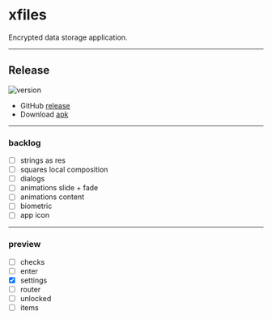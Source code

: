 # xfiles
Encrypted data storage application.

---

## Release

![version](https://img.shields.io/static/v1?label=version&message=0.6.0-28&labelColor=212121&color=2962ff&style=flat)

- GitHub [release](https://github.com/kepocnhh/xfiles/releases/tag/0.6.0-28)
- Download [apk](https://github.com/kepocnhh/xfiles/releases/download/0.6.0-28/xfiles-0.6.0-28.apk)

---

### backlog
- [ ] strings as res
- [ ] squares local composition
- [ ] dialogs
- [ ] animations slide + fade
- [ ] animations content
- [ ] biometric
- [ ] app icon

---

### preview
- [ ] checks
- [ ] enter
- [x] settings
- [ ] router
- [ ] unlocked
- [ ] items
